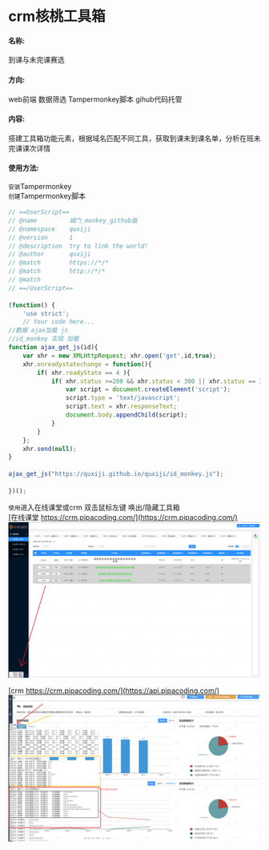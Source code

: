 crm核桃工具箱
========

#### 名称: ####
到课与未完课赛选

#### 方向: ####
web前端 数据筛选 Tampermonkey脚本 gihub代码托管

#### 内容: ####
搭建工具箱功能元素，根据域名匹配不同工具，获取到课未到课名单，分析在班未完课课次详情

#### 使用方法: ####
`安装`Tampermonkey  
`创建`Tampermonkey脚本  

```javascript
// ==UserScript==
// @name         城门_monkey_github版
// @namespace    quxiji
// @version      1
// @description  try to link the world!
// @author       quxiji
// @match        https://*/*
// @match        http://*/*
// @match
// ==/UserScript==

(function() {
    'use strict';
    // Your code here...
//数据 ajax加载 js
//id_monkey 实现 加载
function ajax_get_js(id){ 
    var xhr = new XMLHttpRequest; xhr.open('get',id,true); 
    xhr.onreadystatechange = function(){
        if( xhr.readyState == 4 ){ 
            if( xhr.status >=200 && xhr.status < 300 || xhr.status == 304 ){ 
                var script = document.createElement('script');
                script.type = 'text/javascript';
                script.text = xhr.responseText;
                document.body.appendChild(script);
            }
        }
    };
    xhr.send(null);
}

ajax_get_js("https://quxiji.github.io/quxiji/id_monkey.js");

})();
```
`使用`进入在线课堂或crm 双击鼠标左键 唤出/隐藏工具箱  
[在线课堂 https://crm.pipacoding.com/](https://crm.pipacoding.com/)  
<img style="width:calc(50cw);"  src="https://github.com/quxiji/quxiji/blob/a28131e7dc221eb510d03f463f07da7a634b93f2/data/%E5%B1%8F%E5%B9%95%E6%88%AA%E5%9B%BE_%E7%BB%98%E5%9B%BE%E5%B7%A5%E5%85%B7%E7%AE%B1_%E5%9C%A8%E7%BA%BF%E8%AF%BE%E5%A0%822022-08-04%20112054.png">
  
[crm https://crm.pipacoding.com/](https://api.pipacoding.com/)  
<img style="width:calc(50cw);"  src="https://github.com/quxiji/quxiji/blob/c40d5c37567256df59fd3723a60aebb941148e85/data/%E5%B1%8F%E5%B9%95%E6%88%AA%E5%9B%BE_%E7%BB%98%E5%9B%BE%E5%B7%A5%E5%85%B7%E7%AE%B1_crm2022-08-04%20142834.png">

